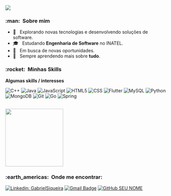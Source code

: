 
![](https://komarev.com/ghpvc/?username=gabrielss2406&color=006bed)

<h3> :man: &nbsp;Sobre mim </h3>

- 🤔 &nbsp; Explorando novas tecnologias e desenvolvendo soluções de software.
- 🎓 &nbsp; Estudando **Engenharia de Software** no INATEL.
- 💼 &nbsp; Em busca de novas oportunidades.
- 🌱 &nbsp; Sempre aprendendo mais sobre **tudo**.

<h3> :rocket: &nbsp;Minhas Skills </h3>

**Algumas skills / interesses**

  ![C++](https://img.shields.io/badge/C%2B%2B-00599C?style=for-the-badge&logo=c%2B%2B&logoColor=white)
  ![Java](https://img.shields.io/badge/Java-ED8B00?style=for-the-badge&logo=java&logoColor=white)
  ![JavaScript](https://img.shields.io/badge/JavaScript-323330?style=for-the-badge&logo=javascript&logoColor=F7DF1E)
  ![HTML5](https://img.shields.io/badge/HTML5-E34F26?style=for-the-badge&logo=html5&logoColor=white)
  ![CSS](https://img.shields.io/badge/CSS-239120?&style=for-the-badge&logo=css3&logoColor=white)
  ![Flutter](https://img.shields.io/badge/Flutter-02569B?style=for-the-badge&logo=flutter&logoColor=white)
  ![MySQL](https://img.shields.io/badge/MySQL-00000F?style=for-the-badge&logo=mysql&logoColor=white)
  ![Python](https://img.shields.io/badge/Python-3776AB?style=for-the-badge&logo=python&logoColor=white)
  ![MongoDB](https://img.shields.io/badge/MongoDB-4EA94B?style=for-the-badge&logo=mongodb&logoColor=white)
  ![Git](https://img.shields.io/badge/Git-E34F26?style=for-the-badge&logo=git&logoColor=white)
  ![Go](https://img.shields.io/badge/Go-00ADD8?style=for-the-badge&logo=go&logoColor=white)
  ![Spring](https://img.shields.io/badge/spring-%236DB33F.svg?style=for-the-badge&logo=spring&logoColor=white)

<br/>

<a href="https://github.com/gabrielss2406">
  <img height="180em" src="https://github-readme-stats.vercel.app/api?username=gabrielss2406&theme=dracula&show_icons=true" />
</a>

<br/>

<h3> :earth_americas: &nbsp;Onde me encontrar: </h3> 

[![Linkedin: GabrielSiqueira](https://img.shields.io/badge/-Gabriel_Siqueira-blue?style=flat-square&logo=Linkedin&logoColor=white&link=https://www.linkedin.com/in/gabriel-siqueira-75889a195/)](https://www.linkedin.com/in/gabriel-siqueira-75889a195/)
[![Gmail Badge](https://img.shields.io/badge/-gabrielss2406@gmail.com-006bed?style=flat-square&logo=Gmail&logoColor=white&link=mailto:gabrielss2406@gmail.com)](mailto:gabrielss2406@gmail.com)
[![GitHub SEU NOME]( https://img.shields.io/github/followers/gabrielss2406?label=follow&style=social)](https://github.com/gabrielss2406)
